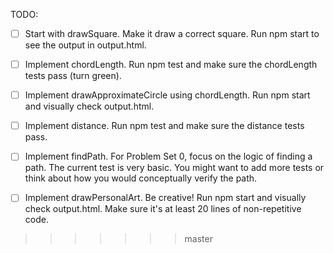 
TODO:

- [ ] Start with drawSquare. Make it draw a correct square. Run npm start to see the output in output.html.

- [ ] Implement chordLength. Run npm test and make sure the chordLength tests pass (turn green).

- [ ] Implement drawApproximateCircle using chordLength. Run npm start and visually check output.html.

- [ ] Implement distance. Run npm test and make sure the distance tests pass.

- [ ] Implement findPath. For Problem Set 0, focus on the logic of finding a path. The current test is very basic. You might want to add more tests or think about how you would conceptually verify the path.

- [ ] Implement drawPersonalArt. Be creative! Run npm start and visually check output.html. Make sure it's at least 20 lines of non-repetitive code.
>>>>>>> master
